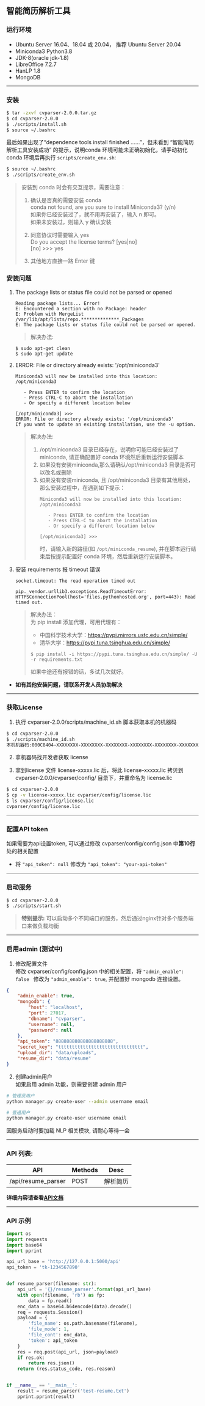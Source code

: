 ## 智能简历解析工具

### 运行环境
- Ubuntu Server 16.04、18.04 或 20.04， 推荐 Ubuntu Server 20.04
- Miniconda3 Python3.8
- JDK-8(oracle jdk-1.8)
- LibreOffice 7.2.7
- HanLP 1.8
- MongoDB

---
### 安装
```bash
$ tar -zxvf cvparser-2.0.0.tar.gz
$ cd cvparser-2.0.0
$ ./scripts/install.sh
$ source ~/.bashrc

```

最后如果出现了“dependence tools install finished ......”，但未看到 “智能简历解析工具安装成功” 的提示，说明conda 环境可能未正确初始化，请手动初化 conda 环境后再执行 `scripts/create_env.sh`:
```bash
$ source ~/.bashrc
$ ./scripts/create_env.sh

```


> 安装到 conda 时会有交互提示，需要注意：  
> 1. 确认是否真的需要安装 conda  
>    conda not found, are you sure to install Miniconda3? (y/n)  
>    如果你已经安装过了，就不用再安装了，输入 n 即可。  
>    如果未安装过，则输入 y 确认安装  
>  
> 2. 同意协议时需要输入 yes  
>    Do you accept the license terms? [yes|no]  
>    [no] >>> yes  
>  
> 3. 其他地方直接一路 Enter 键  

### 安装问题
1. The package lists or status file could not be parsed or opened
   ```
   Reading package lists... Error!
   E: Encountered a section with no Package: header
   E: Problem with MergeList /var/lib/apt/lists/repo.**************_Packages
   E: The package lists or status file could not be parsed or opened.
   ```
   >解决办法:  
   ```
   $ sudo apt-get clean
   $ sudo apt-get update
   ```
2. ERROR: File or directory already exists: '/opt/miniconda3'
   ```
   Miniconda3 will now be installed into this location:
   /opt/miniconda3

      - Press ENTER to confirm the location
      - Press CTRL-C to abort the installation
      - Or specify a different location below

   [/opt/miniconda3] >>>
   ERROR: File or directory already exists: '/opt/miniconda3'
   If you want to update an existing installation, use the -u option.
   ```
   >解决办法:  
   >  1) /opt/miniconda3 目录已经存在，说明你可能已经安装过了 miniconda, 请正确配置好 conda 环境然后重新运行安装脚本
   >  2) 如果没有安装miniconda,那么请确认/opt/miniconda3 目录是否可以改名或删除
   >  3) 如果没有安装miniconda, 且 /opt/miniconda3 目录有其他用处，那么安装过程中，在遇到如下提示：
   >      ```
   >      Miniconda3 will now be installed into this location:
   >      /opt/miniconda3
   >
   >         - Press ENTER to confirm the location
   >         - Press CTRL-C to abort the installation
   >         - Or specify a different location below
   >
   >      [/opt/miniconda3] >>>
   >      ```
   >      时，请输入新的路径(如 `/opt/miniconda_resume`), 并在脚本运行结束后按提示配置好 conda 环境，然后重新运行安装脚本。

3. 安装 requirements 报 timeout 错误
   ```
   socket.timeout: The read operation timed out

   pip._vendor.urllib3.exceptions.ReadTimeoutError: HTTPSConnectionPool(host='files.pythonhosted.org', port=443): Read timed out.
   ```
   > 解决办法：  
   > 为 pip install 添加代理，可用代理有：  
   >  - 中国科学技术大学：https://pypi.mirrors.ustc.edu.cn/simple/
   >  - 清华大学：https://pypi.tuna.tsinghua.edu.cn/simple/
   >  ```
   >  $ pip install -i https://pypi.tuna.tsinghua.edu.cn/simple/ -U -r requirements.txt
   >  ```
   >  如果中途还有报错的话，多试几次就好。
- **如有其他安装问题，请联系开发人员协助解决**

---
### 获取License
1. 执行 cvparser-2.0.0/scripts/machine_id.sh 脚本获取本机的机器码
```bash
$ cd cvparser-2.0.0
$ ./scripts/machine_id.sh
本机机器码:000C8404-XXXXXXXX-XXXXXXXX-XXXXXXXX-XXXXXXXX-XXXXXXXX-XXXXXXXX

```

2. 拿机器码找开发者获取 license

3. 拿到license 文件 license-xxxxx.lic 后，将此 license-xxxxx.lic 拷贝到 cvparser-2.0.0/cvparser/config/ 目录下，并重命名为 license.lic
```bash
$ cd cvparser-2.0.0
$ cp -v license-xxxxx.lic cvparser/config/license.lic
$ ls cvparser/config/license.lic
cvparser/config/license.lic

```

---
### 配置API token
如果需要为api设置token, 可以通过修改 cvparser/config/config.json 中**第10行**处的相关配置
- 将 `"api_token": null`  修改为 `"api_token": "your-api-token" `


---
### 启动服务

```bash
$ cd cvparser-2.0.0
$ ./scripts/start.sh

```

> **特别提示:** 可以启动多个不同端口的服务，然后通过nginx针对多个服务端口来做负载均衡


---
### 启用admin (测试中)
1. 修改配置文件  
  修改 cvparser/config/config.json 中的相关配置，将 `"admin_enable": false `  修改为 `"admin_enable": true`, 并配置好 mongodb 连接设置。

```json
{
    "admin_enable": true,
    "mongodb": {
        "host": "localhost",
        "port": 27017,
        "dbname": "cvparser",
        "username": null,
        "password": null
    },
    "api_token": "888888888888888888888",
    "secret_key": "ttttttttttttttttttttttttttttttt",
    "upload_dir": "data/uploads",
    "resume_dir": "data/resume"
}
```

2. 创建admin用户  
  如果启用 admin 功能，则需要创建 admin 用户
```bash
# 管理员用户
python manager.py create-user --admin username email

# 普通用户
python manager.py create-user username email
```

因服务启动时要加载 NLP 相关模块, 请耐心等待一会


---
### API 列表:
|API               | Methods |       Desc     |
|----------------- |-------  |----------------|
|/api/resume_parser | POST   |    解析简历    |

**详细内容请查看[API文档](https://www.ibaguo.com/blog/post-2/)**

---
### API 示例
```python
import os
import requests
import base64
import pprint

api_url_base = 'http://127.0.0.1:5000/api'
api_token = 'tk-1234567890'


def resume_parser(filename: str):
    api_url = '{}/resume_parser'.format(api_url_base)
    with open(filename, 'rb') as fp:
        data = fp.read()
    enc_data = base64.b64encode(data).decode()
    req = requests.Session()
    payload = {
        'file_name': os.path.basename(filename),
        'file_mode': 1,
        'file_cont': enc_data,
        'token': api_token
    }
    res = req.post(api_url, json=payload)
    if res.ok:
        return res.json()
    return (res.status_code, res.reason)


if __name__ == '__main__':
    result = resume_parser('test-resume.txt')
    pprint.pprint(result)

```

